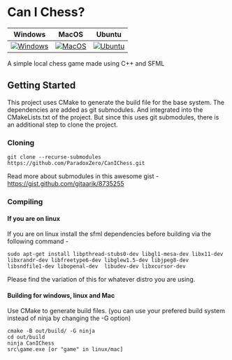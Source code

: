 # Can I Chess?

| Windows | MacOS | Ubuntu |
| ------- | ----- | ------ |
| [![Windows](https://github.com/ParadoxZero/CanIChess/workflows/Windows/badge.svg)](https://github.com/ParadoxZero/CanIChess/actions/workflows/cmake-windows.yml) | [![MacOS](https://github.com/ParadoxZero/CanIChess/workflows/MacOS/badge.svg)](https://github.com/ParadoxZero/CanIChess/actions/workflows/cmake-macos.yml) | [![Ubuntu](https://github.com/ParadoxZero/CanIChess/workflows/Ubuntu/badge.svg)](https://github.com/ParadoxZero/CanIChess/actions/workflows/cmake-ubuntu.yml) |

A simple local chess game made using C++ and SFML

## Getting Started
This project uses CMake to generate the build file for the base system. The dependencies are added as git submodules. And integrated
into the CMakeLists.txt of the project. But since this uses git submodules, there is an additional step to clone the project.

### Cloning

```
git clone --recurse-submodules https://github.com/ParadoxZero/CanIChess.git
```

Read more about submodules in this awesome gist - https://gist.github.com/gitaarik/8735255

### Compiling

#### If you are on linux
If you are on linux install the sfml dependencies before building via the following command -
```
sudo apt-get install libpthread-stubs0-dev libgl1-mesa-dev libx11-dev libxrandr-dev libfreetype6-dev libglew1.5-dev libjpeg8-dev libsndfile1-dev libopenal-dev  libudev-dev libxcursor-dev
```

Please find the variation of this for whatever distro you are using.

#### Building for windows, linux and Mac

Use CMake to generate build files. (you can use your prefered build system instead of ninja by changing the -G option)

```
cmake -B out/build/ -G ninja
cd out/build
ninja CanIChess
src\game.exe [or "game" in linux/mac]
```
